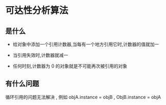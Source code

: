 # 可达性分析算法

## 是什么

- 给对象中添加一个引用计数器,当每有一个地方引用它时,计数器的值就加一

- 当引用失效时,计数器就减一

- 任何时刻,计数器为 0 的对象就是不可能再次被引用的对象

## 有什么问题

循环引用的问题无法解决 , 例如 objA.instance = objB , ObjB.instance = objA

